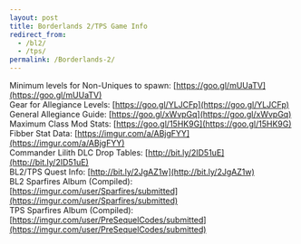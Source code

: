 ```yaml
---
layout: post
title: Borderlands 2/TPS Game Info
redirect_from:
  - /bl2/
  - /tps/
permalink: /Borderlands-2/
---
```



Minimum levels for Non-Uniques to spawn: [https://goo.gl/mUUaTV](https://goo.gl/mUUaTV)  
Gear for Allegiance Levels: [https://goo.gl/YLJCFp](https://goo.gl/YLJCFp)  
General Allegiance Guide: [https://goo.gl/xWvpGq](https://goo.gl/xWvpGq)  
Maximum Class Mod Stats: [https://goo.gl/15HK9G](https://goo.gl/15HK9G)  
Fibber Stat Data: [https://imgur.com/a/ABjgFYY](https://imgur.com/a/ABjgFYY)  
Commander Lilith DLC Drop Tables: [http://bit.ly/2ID51uE](http://bit.ly/2ID51uE)  
BL2/TPS Quest Info: [http://bit.ly/2JgAZ1w](http://bit.ly/2JgAZ1w)  
BL2 Sparfires Album (Compiled): [https://imgur.com/user/Sparfires/submitted](https://imgur.com/user/Sparfires/submitted)  
TPS Sparfires Album (Compiled): [https://imgur.com/user/PreSequelCodes/submitted](https://imgur.com/user/PreSequelCodes/submitted)